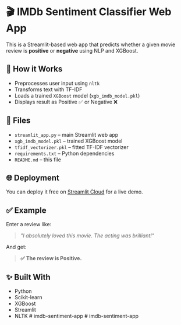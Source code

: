 # 🎬 IMDb Sentiment Classifier Web App

This is a Streamlit-based web app that predicts whether a given movie review is **positive** or **negative** using NLP and XGBoost.

## 🚀 How it Works

- Preprocesses user input using `nltk`
- Transforms text with TF-IDF
- Loads a trained `XGBoost` model (`xgb_imdb_model.pkl`)
- Displays result as Positive ✅ or Negative ❌

## 📂 Files

- `streamlit_app.py` – main Streamlit web app
- `xgb_imdb_model.pkl` – trained XGBoost model
- `tfidf_vectorizer.pkl` – fitted TF-IDF vectorizer
- `requirements.txt` – Python dependencies
- `README.md` – this file

## 🌐 Deployment

You can deploy it free on [Streamlit Cloud](https://streamlit.io/cloud) for a live demo.

## ✅ Example

Enter a review like:

> _"I absolutely loved this movie. The acting was brilliant!"_

And get:

> **✅ The review is Positive.**

## ✨ Built With

- Python
- Scikit-learn
- XGBoost
- Streamlit
- NLTK
#   i m d b - s e n t i m e n t - a p p  
 #   i m d b - s e n t i m e n t - a p p  
 